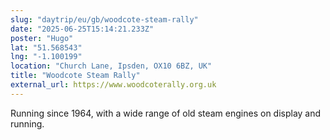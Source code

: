 ```yaml
---
slug: "daytrip/eu/gb/woodcote-steam-rally"
date: "2025-06-25T15:14:21.233Z"
poster: "Hugo"
lat: "51.568543"
lng: "-1.100199"
location: "Church Lane, Ipsden, OX10 6BZ, UK"
title: "Woodcote Steam Rally"
external_url: https://www.woodcoterally.org.uk
---
```

Running since 1964, with a wide range of old steam engines on display and running.